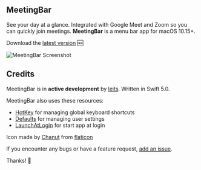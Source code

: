 ## MeetingBar

See your day at a glance. Integrated with Google Meet and Zoom so you can quickly join meetings. **MeetingBar** is a menu bar app for macOS 10.15+.

Download the [latest version](https://github.com/leits/MeetingBar/releases/latest/download/MeetingBar.dmg) :new:


![MeetingBar Screenshot](https://github.com/leits/MeetingBar/blob/master/screenshot.png)



## Credits

MeetingBar is in **active development** by [leits](https://github.com/leits). Written in Swift 5.0.

MeetingBar also uses these resources:
- [HotKey](https://github.com/soffes/HotKey) for managing global keyboard shortcuts
- [Defaults](https://github.com/sindresorhus/Defaults) for managing user settings
- [LaunchAtLogin](https://github.com/sindresorhus/LaunchAtLogin) for start app at login

Icon made by [Chanut](https://www.flaticon.com/authors/chanut) from [flaticon](www.flaticon.com)

If you encounter any bugs or have a feature request, [add an issue](https://github.com/leits/MeetingBar/issues/new).

Thanks! :wave:
